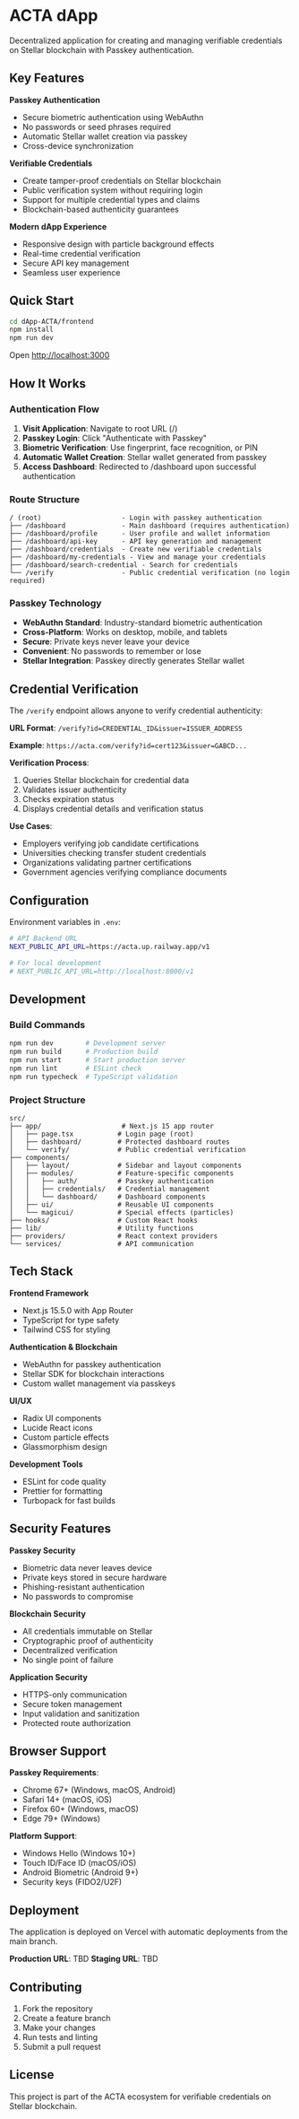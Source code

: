 # ACTA dApp

Decentralized application for creating and managing verifiable credentials on Stellar blockchain with Passkey authentication.

## Key Features

**Passkey Authentication**
- Secure biometric authentication using WebAuthn
- No passwords or seed phrases required
- Automatic Stellar wallet creation via passkey
- Cross-device synchronization

**Verifiable Credentials**
- Create tamper-proof credentials on Stellar blockchain
- Public verification system without requiring login
- Support for multiple credential types and claims
- Blockchain-based authenticity guarantees

**Modern dApp Experience**
- Responsive design with particle background effects
- Real-time credential verification
- Secure API key management
- Seamless user experience

## Quick Start

```bash
cd dApp-ACTA/frontend
npm install
npm run dev
```

Open [http://localhost:3000](http://localhost:3000)

## How It Works

### Authentication Flow
1. **Visit Application**: Navigate to root URL (/)
2. **Passkey Login**: Click "Authenticate with Passkey"
3. **Biometric Verification**: Use fingerprint, face recognition, or PIN
4. **Automatic Wallet Creation**: Stellar wallet generated from passkey
5. **Access Dashboard**: Redirected to /dashboard upon successful authentication

### Route Structure
```
/ (root)                    - Login with passkey authentication
├── /dashboard              - Main dashboard (requires authentication)
├── /dashboard/profile      - User profile and wallet information
├── /dashboard/api-key      - API key generation and management
├── /dashboard/credentials  - Create new verifiable credentials
├── /dashboard/my-credentials - View and manage your credentials
├── /dashboard/search-credential - Search for credentials
└── /verify                 - Public credential verification (no login required)
```

### Passkey Technology
- **WebAuthn Standard**: Industry-standard biometric authentication
- **Cross-Platform**: Works on desktop, mobile, and tablets
- **Secure**: Private keys never leave your device
- **Convenient**: No passwords to remember or lose
- **Stellar Integration**: Passkey directly generates Stellar wallet

## Credential Verification

The `/verify` endpoint allows anyone to verify credential authenticity:

**URL Format**: `/verify?id=CREDENTIAL_ID&issuer=ISSUER_ADDRESS`

**Example**: `https://acta.com/verify?id=cert123&issuer=GABCD...`

**Verification Process**:
1. Queries Stellar blockchain for credential data
2. Validates issuer authenticity
3. Checks expiration status
4. Displays credential details and verification status

**Use Cases**:
- Employers verifying job candidate certifications
- Universities checking transfer student credentials
- Organizations validating partner certifications
- Government agencies verifying compliance documents

## Configuration

Environment variables in `.env`:

```bash
# API Backend URL
NEXT_PUBLIC_API_URL=https://acta.up.railway.app/v1

# For local development
# NEXT_PUBLIC_API_URL=http://localhost:8000/v1
```

## Development

### Build Commands
```bash
npm run dev        # Development server
npm run build      # Production build
npm run start      # Start production server
npm run lint       # ESLint check
npm run typecheck  # TypeScript validation
```

### Project Structure
```
src/
├── app/                    # Next.js 15 app router
│   ├── page.tsx           # Login page (root)
│   ├── dashboard/         # Protected dashboard routes
│   └── verify/            # Public credential verification
├── components/
│   ├── layout/            # Sidebar and layout components
│   ├── modules/           # Feature-specific components
│   │   ├── auth/          # Passkey authentication
│   │   ├── credentials/   # Credential management
│   │   └── dashboard/     # Dashboard components
│   ├── ui/                # Reusable UI components
│   └── magicui/           # Special effects (particles)
├── hooks/                 # Custom React hooks
├── lib/                   # Utility functions
├── providers/             # React context providers
└── services/              # API communication
```

## Tech Stack

**Frontend Framework**
- Next.js 15.5.0 with App Router
- TypeScript for type safety
- Tailwind CSS for styling

**Authentication & Blockchain**
- WebAuthn for passkey authentication
- Stellar SDK for blockchain interactions
- Custom wallet management via passkeys

**UI/UX**
- Radix UI components
- Lucide React icons
- Custom particle effects
- Glassmorphism design

**Development Tools**
- ESLint for code quality
- Prettier for formatting
- Turbopack for fast builds

## Security Features

**Passkey Security**
- Biometric data never leaves device
- Private keys stored in secure hardware
- Phishing-resistant authentication
- No passwords to compromise

**Blockchain Security**
- All credentials immutable on Stellar
- Cryptographic proof of authenticity
- Decentralized verification
- No single point of failure

**Application Security**
- HTTPS-only communication
- Secure token management
- Input validation and sanitization
- Protected route authorization

## Browser Support

**Passkey Requirements**:
- Chrome 67+ (Windows, macOS, Android)
- Safari 14+ (macOS, iOS)
- Firefox 60+ (Windows, macOS)
- Edge 79+ (Windows)

**Platform Support**:
- Windows Hello (Windows 10+)
- Touch ID/Face ID (macOS/iOS)
- Android Biometric (Android 9+)
- Security keys (FIDO2/U2F)

## Deployment

The application is deployed on Vercel with automatic deployments from the main branch.

**Production URL**: TBD
**Staging URL**: TBD

## Contributing

1. Fork the repository
2. Create a feature branch
3. Make your changes
4. Run tests and linting
5. Submit a pull request

## License

This project is part of the ACTA ecosystem for verifiable credentials on Stellar blockchain.